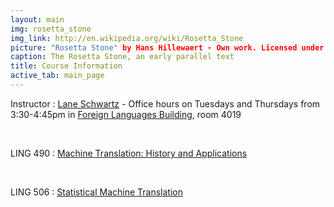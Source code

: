 ```yaml
---
layout: main
img: rosetta_stone
img_link: http://en.wikipedia.org/wiki/Rosetta_Stone
picture: "Rosetta Stone" by Hans Hillewaert - Own work. Licensed under CC BY-SA 4.0 via Wikimedia Commons
caption: The Rosetta Stone, an early parallel text
title: Course Information
active_tab: main_page 
---
```


Instructor
: [Lane Schwartz](http://www.linguistics.illinois.edu/people/lanes) - Office hours on Tuesdays and Thursdays from 3:30-4:45pm in [Foreign Languages Building](https://www.fs.uiuc.edu/ada/0172.html), room 4019


<br/>

LING 490
: [Machine Translation: History and Applications](ling490.html)

<br/>

LING 506
: [Statistical Machine Translation](ling506.html)
